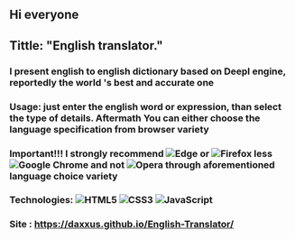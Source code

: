 ## Hi everyone

## Tittle: "English translator."

### I present english to english dictionary based on Deepl engine, reportedly the world 's best and accurate one

### Usage: just enter the english word or expression, than select the type of details. Aftermath You can either choose the language specification from browser variety

### Important!!! I strongly recommend ![Edge](https://img.shields.io/badge/Edge-0078D7?style=for-the-badge&logo=Microsoft-edge&logoColor=white) or ![Firefox](https://img.shields.io/badge/Firefox-FF7139?style=for-the-badge&logo=Firefox-Browser&logoColor=white) less ![Google Chrome](https://img.shields.io/badge/Google%20Chrome-4285F4?style=for-the-badge&logo=GoogleChrome&logoColor=white) and not ![Opera](https://img.shields.io/badge/Opera-FF1B2D?style=for-the-badge&logo=Opera&logoColor=white) through aforementioned language choice variety

### Technologies: ![HTML5](https://img.shields.io/badge/html5-%23E34F26.svg?style=for-the-badge&logo=html5&logoColor=white) ![CSS3](https://img.shields.io/badge/css3-%231572B6.svg?style=for-the-badge&logo=css3&logoColor=white) ![JavaScript](https://img.shields.io/badge/javascript-%23323330.svg?style=for-the-badge&logo=javascript&logoColor=%23F7DF1E)


### Site :  https://daxxus.github.io/English-Translator/